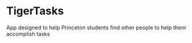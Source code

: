 # TigerTasks
App designed to help Princeton students find other people to help them accomplish tasks
